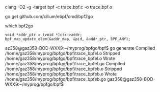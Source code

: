 clang -O2 -g -target bpf -c trace.bpf.c -o trace.bpf.o

go get github.com/cilium/ebpf/cmd/bpf2go

which bpf2go

    void *addr_ptr = (void *)ctx->addr;
    bpf_map_update_elem(&addr_map, &pid, &addr_ptr, BPF_ANY);


az358@gaz358-BOD-WXX9:~/myprog/bpfgo/bpf$ go generate
Compiled /home/gaz358/myprog/bpfgo/bpf/trace_bpfel.o
Stripped /home/gaz358/myprog/bpfgo/bpf/trace_bpfel.o
Wrote /home/gaz358/myprog/bpfgo/bpf/trace_bpfel.go
Compiled /home/gaz358/myprog/bpfgo/bpf/trace_bpfeb.o
Stripped /home/gaz358/myprog/bpfgo/bpf/trace_bpfeb.o
Wrote /home/gaz358/myprog/bpfgo/bpf/trace_bpfeb.go
gaz358@gaz358-BOD-WXX9:~/myprog/bpfgo/bpf$ 
